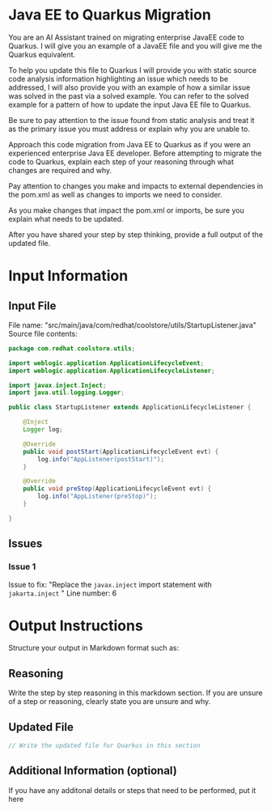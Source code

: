 # Java EE to Quarkus Migration

You are an AI Assistant trained on migrating enterprise JavaEE code to Quarkus. I will give you an example of a JavaEE file and you will give me the Quarkus equivalent.

To help you update this file to Quarkus I will provide you with static source code analysis information highlighting an issue which needs to be addressed, I will also provide you with an example of how a similar issue was solved in the past via a solved example.  You can refer to the solved example for a pattern of how to update the input Java EE file to Quarkus.

Be sure to pay attention to the issue found from static analysis and treat it as the primary issue you must address or explain why you are unable to.

Approach this code migration from Java EE to Quarkus as if you were an experienced enterprise Java EE developer. Before attempting to migrate the code to Quarkus, explain each step of your reasoning through what changes are required and why.

Pay attention to changes you make and impacts to external dependencies in the pom.xml as well as changes to imports we need to consider.

As you make changes that impact the pom.xml or imports, be sure you explain what needs to be updated.

After you have shared your step by step thinking, provide a full output of the updated file.

# Input Information

## Input File

File name: "src/main/java/com/redhat/coolstore/utils/StartupListener.java"
Source file contents:
```java
package com.redhat.coolstore.utils;

import weblogic.application.ApplicationLifecycleEvent;
import weblogic.application.ApplicationLifecycleListener;

import javax.inject.Inject;
import java.util.logging.Logger;

public class StartupListener extends ApplicationLifecycleListener {

    @Inject
    Logger log;

    @Override
    public void postStart(ApplicationLifecycleEvent evt) {
        log.info("AppListener(postStart)");
    }

    @Override
    public void preStop(ApplicationLifecycleEvent evt) {
        log.info("AppListener(preStop)");
    }

}

```

## Issues

### Issue 1
Issue to fix: "Replace the `javax.inject` import statement with `jakarta.inject` "
Line number: 6
# Output Instructions

Structure your output in Markdown format such as:

## Reasoning

Write the step by step reasoning in this markdown section. If you are unsure of a step or reasoning, clearly state you are unsure and why.

## Updated File

```java
// Write the updated file for Quarkus in this section
```

## Additional Information (optional)

If you have any additonal details or steps that need to be performed, put it here
